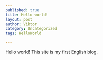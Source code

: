 ```yaml
---
published: true
title: Hello world!
layout: post
author: Viktor
category: Uncategorized
tags: HelloWorld

---
```

Hello world! This site is my first English blog. 
